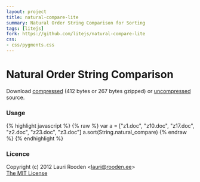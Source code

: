 ```yaml
---                                                                             
layout: project                                                                 
title: natural-compare-lite
summary: Natural Order String Comparison for Sorting
tags: [litejs]                                                                    
fork: https://github.com/litejs/natural-compare-lite
css:                                                                            
- css/pygments.css                                                              
---                                                                             
```


[1]: https://raw.github.com/litejs/natural-compare-lite/master/min.js
[2]: https://raw.github.com/litejs/natural-compare-lite/master/natural-compare-lite.js


Natural Order String Comparison
===============================

Download [compressed][1] 
(412 bytes or 267 bytes gzipped)
or [uncompressed][2] source.


### Usage

{% highlight javascript %}
{% raw %}
var a = ["z1.doc", "z10.doc", "z17.doc", "z2.doc", "z23.doc", "z3.doc"]
a.sort(String.natural_compare)
{% endraw %}
{% endhighlight %}


### Licence

Copyright (c) 2012 Lauri Rooden &lt;lauri@rooden.ee&gt;  
[The MIT License](http://lauri.rooden.ee/mit-license.txt)


